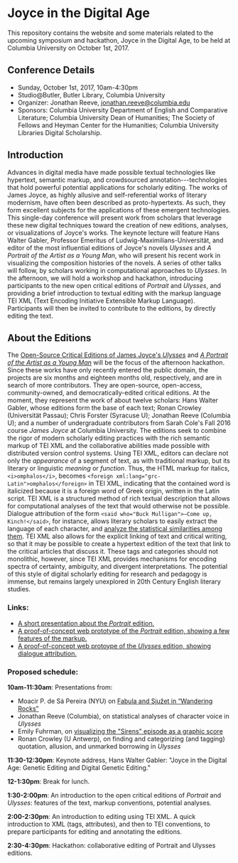 Joyce in the Digital Age
========================

This repository contains the website and some materials related to the
upcoming symposium and hackathon, Joyce in the Digital Age, to be held
at Columbia University on October 1st, 2017.

Conference Details
------------------

 - Sunday, October 1st, 2017, 10am-4:30pm 
 - Studio@Butler, Butler Library, Columbia University 
 - Organizer: Jonathan Reeve, jonathan.reeve@columbia.edu 
 - Sponsors: Columbia University Department of English and Comparative Literature; 
 Columbia University Dean of Humanities; 
 The Society of Fellows and Heyman Center for the Humanities; Columbia University Libraries Digital Scholarship.

Introduction
------------

Advances in digital media have made possible textual technologies like
hypertext, semantic markup, and crowdsourced annotation---technologies
that hold powerful potential applications for scholarly editing. The
works of James Joyce, as highly allusive and self-referential works of
literary modernism, have often been described as proto-hypertexts. As
such, they form excellent subjects for the applications of these
emergent technologies. This single-day conference will present work from
scholars that leverage these new digital techniques toward the creation
of new editions, analyses, or visualizations of Joyce's works. The
keynote lecture will feature Hans Walter Gabler, Professor Emeritus of
Ludwig-Maximilians-Universität, and editor of the most influential
editions of Joyce's novels *Ulysses* and *A Portrait of the Artist as a
Young Man*, who will present his recent work in visualizing the
composition histories of the novels. A series of other talks will
follow, by scholars working in computational approaches to *Ulysses*. In
the afternoon, we will hold a workshop and hackathon, introducing
participants to the new open critical editions of *Portrait* and
*Ulysses*, and providing a brief introduction to textual editing with
the markup language TEI XML (Text Encoding Initiative Extensible Markup
Language). Participants will then be invited to contribute to the
editions, by directly editing the text.

About the Editions
------------------

The [Open-Source Critical Editions of James Joyce's
*Ulysses*](https://github.com/JonathanReeve/corpus-joyce-ulysses-tei)
and [*A Portrait of the Artist as a Young
Man*](https://github.com/JonathanReeve/corpus-joyce-portrait-TEI) will
be the focus of the afternoon hackathon. Since these works have only
recently entered the public domain, the projects are six months and
eighteen months old, respectively, and are in search of more
contributors. They are open-source, open-access, community-owned, and
democratically-edited critical editions. At the moment, they represent
the work of about twelve scholars: Hans Walter Gabler, whose editions
form the base of each text; Ronan Crowley (Universität Passau); Chris
Forster (Syracuse U); Jonathan Reeve (Columbia U); and a number of
undergraduate contributors from Sarah Cole's Fall 2016 course *James
Joyce* at Columbia University. The editions seek to combine the rigor of
modern scholarly editing practices with the rich semantic markup of TEI
XML and the collaborative abilities made possible with distributed
version control systems. Using TEI XML, editors can declare not only the
*appearance* of a segment of text, as with traditional markup, but its
literary or linguistic *meaning* or *function*. Thus, the HTML markup
for italics, `<i>omphalos</i>`, becomes
`<foreign xml:lang="grc-Latin">omphalos</foreign>` in TEI XML,
indicating that the contained word is italicized because it is a foreign
word of Greek origin, written in the Latin script. TEI XML is a
structured method of rich textual description that allows for
computational analyses of the text that would otherwise not be possible.
Dialogue attribution of the form
`<said who="Buck Mulligan">―Come up, Kinch!</said>`, for instance,
allows literary scholars to easily extract the language of each
character, and [analyze the statistical similarities among
them](https://github.com/JonathanReeve/corpus-joyce-ulysses-tei/blob/master/analysis/character-speech.ipynb).
TEI XML also allows for the explicit linking of text and critical
writing, so that it may be possible to create a hypertext edition of the
text that link to the critical articles that discuss it. These tags and
categories should not monolithic, however, since TEI XML provides
mechanisms for encoding spectra of certainty, ambiguity, and divergent
interpretations. The potential of this style of digital scholarly
editing for research and pedagogy is immense, but remains largely
unexplored in 20th Century English literary studies.

### Links:

-   [A short presentation about the
    *Portrait* edition.](http://jonreeve.com/presentations/portrait-xml/)
-   [A proof-of-concept web prototype of the *Portrait* edition, showing
    a few features of the markup.](https://joyce-portrait.netlify.com/)
-   [A proof-of-concept web protoype of the *Ulysses* edition, showing
    dialogue attribution.](https://ulysses-tei.netlify.com/)

### Proposed schedule:

**10am-11:30am**: Presentations from:

-   Moacir P. de Sá Pereira (NYU) on [Fabula and Sjužet in “Wandering
    Rocks”](https://muziejus.github.io/wandering-rocks/)
-   Jonathan Reeve (Columbia), on statistical analyses of character
    voice in *Ulysses*
-   Emily Fuhrman, on [visualizing the "Sirens" episode as a graphic
    score](http://emilyfuhrman.co/projects/joyce-ulysses-sirens-redux.html)
-   Ronan Crowley (U Antwerp), on finding and categorizing (and tagging)
    quotation, allusion, and unmarked borrowing in *Ulysses*

**11:30-12:30pm**: Keynote address, Hans Walter Gabler: "Joyce in the
Digital Age: Genetic Editing and Digital Genetic Editing."

**12-1:30pm**: Break for lunch.

**1:30-2:00pm**: An introduction to the open critical editions of
*Portrait* and *Ulysses*: features of the text, markup conventions,
potential analyses.

**2:00-2:30pm**: An introduction to editing using TEI XML. A quick
introduction to XML (tags, attributes), and then to TEI conventions, to
prepare participants for editing and annotating the editions.

**2:30-4:30pm**: Hackathon: collaborative editing of Portrait and
Ulysses editions.
